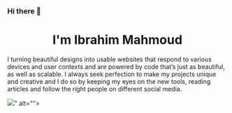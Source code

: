 ### Hi there 👋

<h1 align ='center'> I'm Ibrahim Mahmoud</h1>
<p>I turning beautiful designs into usable websites that respond to various devices and user contexts and are powered by code that’s just as beautiful, as well as scalable. I always seek perfection to make my projects unique and creative and I do so by keeping my eyes on the new tools, reading articles and follow the right people on different social media.</p>
	<img src="d:/Saly-11.png?raw=true">" alt="">
	

<!--
**elboselyibraheim/elboselyibraheim** is a ✨ _special_ ✨ repository because its `README.md` (this file) appears on your GitHub profile.

Here are some ideas to get you started:

- 🔭 I’m currently working on the internet as a freelance web Developer  ...
- 🌱 I’m currently learning React.js ...



- 📫 How to reach me: ...
- 😄 Pronouns: ...
- ⚡ Fun fact: ...
-->
